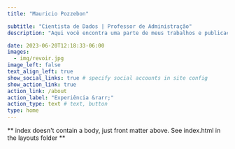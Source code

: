 ```yaml
---
title: "Mauricio Pozzebon"

subtitle: "Cientista de Dados | Professor de Administração"
description: "Aqui você encontra uma parte de meus trabalhos e publicações que venho desenvolvendo ao longo dessa jornada em ciência de dados e docência no ensino superior &#x1F4BB;"

date: 2023-06-20T12:18:33-06:00
images:
  - img/revoir.jpg
image_left: false
text_align_left: true
show_social_links: true # specify social accounts in site config
show_action_link: true
action_link: /about
action_label: "Experiência &rarr;"
action_type: text # text, button
type: home
---
```


** index doesn't contain a body, just front matter above.
See index.html in the layouts folder **
